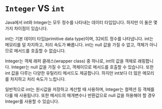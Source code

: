 # `Integer` VS `int`

Java에서 int와 Integer는 모두 정수를 나타내는 데이터 타입입니다. 하지만 이 둘은 몇 가지 차이점이 있습니다.

int는 기본 데이터 타입(primitive data type)이며, 32비트 정수를 나타냅니다. int는 메모리를 덜 차지하고, 처리 속도가 빠릅니다. int는 null 값을 가질 수 없고, 객체가 아니므로 메서드를 호출할 수 없습니다.

Integer는 객체 래퍼 클래스(wrapper class) 중 하나로, int의 값을 객체로 래핑합니다. Integer는 null 값을 가질 수 있고, 객체이므로 메서드를 호출할 수 있습니다. 또한 int 값을 다루는 다양한 유틸리티 메서드도 제공합니다. 하지만 int보다 더 많은 메모리를 차지하고 처리 속도가 느립니다.

일반적으로 int는 원시값을 저장하고 계산할 때 사용하며, Integer는 컬렉션 등 객체를 다룰 때 사용됩니다. 또한 메서드의 매개변수나 반환값으로 null 값을 허용해야 할 경우 Integer를 사용할 수 있습니다.